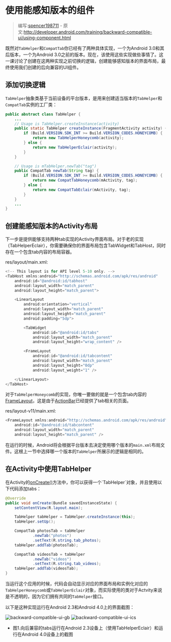 # 使用能感知版本的组件

> 编写:[spencer198711](https://github.com/spencer198711) - 原文:<http://developer.android.com/training/backward-compatible-ui/using-component.html>

既然对`TabHelper`和`CompatTab`你已经有了两种具体实现，一个为Android 3.0和其后版本，一个为Android 3.0之前的版本。现在，该使用这些实现做些事情了。这一课讨论了创建在这两种实现之前切换的逻辑，创建能够感知版本的界面布局，最终使用我们创建的后向兼容的UI组件。

## 添加切换逻辑
`TabHelper`抽象类基于当前设备的平台版本，是用来创建适当版本的`TabHelper`和`CompatTab`实例的工厂类：

```java
public abstract class TabHelper {
    ...
    // Usage is TabHelper.createInstance(activity)
    public static TabHelper createInstance(FragmentActivity activity) {
        if (Build.VERSION.SDK_INT >= Build.VERSION_CODES.HONEYCOMB) {
            return new TabHelperHoneycomb(activity);
        } else {
            return new TabHelperEclair(activity);
        }
    }

    // Usage is mTabHelper.newTab("tag")
    public CompatTab newTab(String tag) {
        if (Build.VERSION.SDK_INT >= Build.VERSION_CODES.HONEYCOMB) {
            return new CompatTabHoneycomb(mActivity, tag);
        } else {
            return new CompatTabEclair(mActivity, tag);
        }
    }
    ...
}
```

## 创建能感知版本的Activity布局

下一步是提供能够支持两种tab实现的Activity界面布局。对于老的实现（TabHelperEclair），你需要确保你的界面布局包含TabWidget和TabHost，同时存在一个包含tab内容的布局容器。

res/layout/main.xml:

```java
<!-- This layout is for API level 5-10 only. -->
<TabHost xmlns:android="http://schemas.android.com/apk/res/android"
    android:id="@android:id/tabhost"
    android:layout_width="match_parent"
    android:layout_height="match_parent">

    <LinearLayout
        android:orientation="vertical"
        android:layout_width="match_parent"
        android:layout_height="match_parent"
        android:padding="5dp">

        <TabWidget
            android:id="@android:id/tabs"
            android:layout_width="match_parent"
            android:layout_height="wrap_content" />

        <FrameLayout
            android:id="@android:id/tabcontent"
            android:layout_width="match_parent"
            android:layout_height="0dp"
            android:layout_weight="1" />

    </LinearLayout>
</TabHost>
```

对于`TabHelperHoneycomb`的实现，你唯一要做的就是一个包含tab内容的[FrameLayout](http://developer.android.com/reference/android/widget/FrameLayout.html)，这是由于[ActionBar](http://developer.android.com/reference/android/app/ActionBar.html)已经提供了tab相关的页面。

res/layout-v11/main.xml:

```java
<FrameLayout xmlns:android="http://schemas.android.com/apk/res/android"
    android:id="@android:id/tabcontent"
    android:layout_width="match_parent"
    android:layout_height="match_parent" />
```

在运行的时候，Android将会根据平台版本去决定使用哪个版本的`main.xml`布局文件。这根上一节中选择哪一个版本的`TabHelper`所展示的逻辑是相同的。

## 在Activity中使用TabHelper

在Activity的[onCreate()](http://developer.android.com/reference/android/app/Activity.html#onCreate(android.os.Bundle))方法中，你可以获得一个`TabHelper`对象，并且使用以下代码添加tabs：

```java
@Override
public void onCreate(Bundle savedInstanceState) {
    setContentView(R.layout.main);

    TabHelper tabHelper = TabHelper.createInstance(this);
    tabHelper.setUp();

    CompatTab photosTab = tabHelper
            .newTab("photos")
            .setText(R.string.tab_photos);
    tabHelper.addTab(photosTab);

    CompatTab videosTab = tabHelper
            .newTab("videos")
            .setText(R.string.tab_videos);
    tabHelper.addTab(videosTab);
}
```

当运行这个应用的时候，代码会自动显示对应的界面布局和实例化对应的`TabHelperHoneycomb`或`TabHelperEclair`对象，而实际使用的类对于Actvity来说是不透明的，因为它们拥有共同的`TabHelper`接口。

以下是这种实现运行在Android 2.3和Android 4.0上的界面截图：

![backward-compatible-ui-gb](backward-compatible-ui-gb.png)
![backward-compatible-ui-ics](backward-compatible-ui-ics.png)

* 图1.向后兼容的tabs运行在Android 2.3设备上（使用TabHelperEclair）和运行在Android 4.0设备上的截图

